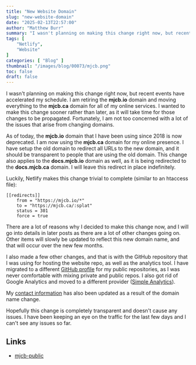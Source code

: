 ```yaml
---
title: "New Website Domain"
slug: "new-website-domain"
date: "2025-02-13T22:57:00"
author: "Matthew Burr"
summary: "I wasn't planning on making this change right now, but recent events have accelerated my schedule. I am retiring the mjcb.io domain and moving everything to the mjcb.ca domain for all of my online services. I wanted to make this change sooner rather than later, as it will take time for those changes to be propagated. Fortunately, I am not too concerned with a lot of the issues that arise from changing domains."
tags: [
    "Netlify",
    "Website"
]
categories: [ "Blog" ]
thumbnail: "/images/blog/00073/mjcb.png"
toc: false
draft: false
---
```


I wasn't planning on making this change right now, but recent events have accelerated my schedule. I am retiring the **mjcb.io** domain and moving everything to the **mjcb.ca** domain for all of my online services. I wanted to make this change sooner rather than later, as it will take time for those changes to be propagated. Fortunately, I am not too concerned with a lot of the issues that arise from changing domains.

As of today, the **mjcb.io** domain that I have been using since 2018 is now deprecated. I am now using the **mjcb.ca** domain for my online presence. I have setup the old domain to redirect all URLs to the new domain, and it should be transparent to people that are using the old domain. This change also applies to the **docs.mjcb.io** domain as well, as it is being redirected to the **docs.mjcb.ca** domain. I will leave this redirect in place indefinitely.

Luckily, Netlify makes this change trivial to complete (similar to an htaccess file):

```
[[redirects]]
    from = "https://mjcb.io/*"
    to = "https://mjcb.ca/:splat"
    status = 301
    force = true
```

There are a lot of reasons why I decided to make this change now, and I will go into details in later posts as there are a lot of other changes going on. Other items will slowly be updated to reflect this new domain name, and that will occur over the new few months.

I also made a few other changes, and that is with the GitHub repository that I was using for hosting the website repo, as well as the analytics tool. I have migrated to a different [GitHub profile](https://github.com/mjcb-public/) for my public repositories, as I was never comfortable with mixing private and public repos. I also got rid of Google Analytics and moved to a different provider ([Simple Analytics](https://www.simpleanalytics.com/)).

My [contact information](/about/#contact) has also been updated as a result of the domain name change.

Hopefully this change is completely transparent and doesn't cause any issues. I have been keeping an eye on the traffic for the last few days and I can't see any issues so far.

## Links ##

* [mjcb-public](https://github.com/mjcb-public/)
